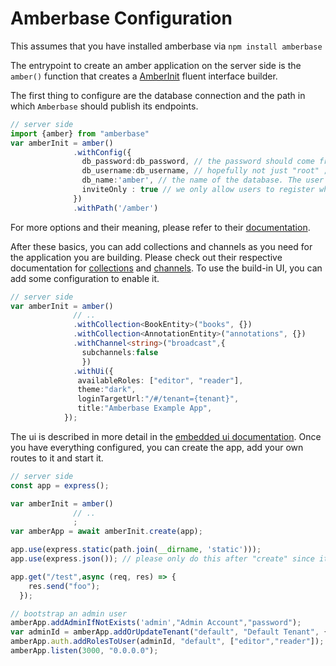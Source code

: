 # Amberbase Configuration
This assumes that you have installed amberbase via `npm install amberbase`


The entrypoint to create an amber application on the server side is the `amber()` function that creates a [AmberInit](api/backend/classes/AmberInit.md) fluent interface builder.

The first thing to configure are the database connection and the path in which `Amberbase` should publish its endpoints.

```ts
// server side
import {amber} from "amberbase"
var amberInit = amber()
              .withConfig({
                db_password:db_password, // the password should come from some secure place
                db_username:db_username, // hopefully not just "root" ;-)
                db_name:'amber', // the name of the database. The user needs the access rights to create it or it should exist already
                inviteOnly : true // we only allow users to register when they have an invitation
              })
              .withPath('/amber')
```
For more options and their meaning, please refer to their [documentation](api/backend/interfaces/ConfigOptionals.md).

After these basics, you can add collections and channels as you need for the application you are building. Please check out their respective documentation for [collections](collections.md) and [channels](channels.md).
To use the build-in UI, you can add some configuration to enable it.

```ts
// server side
var amberInit = amber()
              // ..
              .withCollection<BookEntity>("books", {})
              .withCollection<AnnotationEntity>("annotations", {})
              .withChannel<string>("broadcast",{ 
                subchannels:false
                })
              .withUi({
               availableRoles: ["editor", "reader"],
               theme:"dark",
               loginTargetUrl:"/#/tenant={tenant}",
               title:"Amberbase Example App",
            });
```
The ui is described in more detail in the [embedded ui documentation](embedded-ui.md).
Once you have everything configured, you can create the app, add your own routes to it and start it.

```ts
// server side
const app = express();

var amberInit = amber()
              // ..
              ;
var amberApp = await amberInit.create(app); 

app.use(express.static(path.join(__dirname, 'static'))); 
app.use(express.json()); // please only do this after "create" since it is otherwise interfering with amberbase if it is on the global level

app.get("/test",async (req, res) => {
    res.send("foo");
  });

// bootstrap an admin user
amberApp.addAdminIfNotExists('admin',"Admin Account","password"); 
var adminId = amberApp.addOrUpdateTenant("default", "Default Tenant", {}); // bootstrap a default tenant.
amberApp.auth.addRolesToUser(adminId, "default", ["editor","reader"]); // add the admin to it 
amberApp.listen(3000, "0.0.0.0");
```
